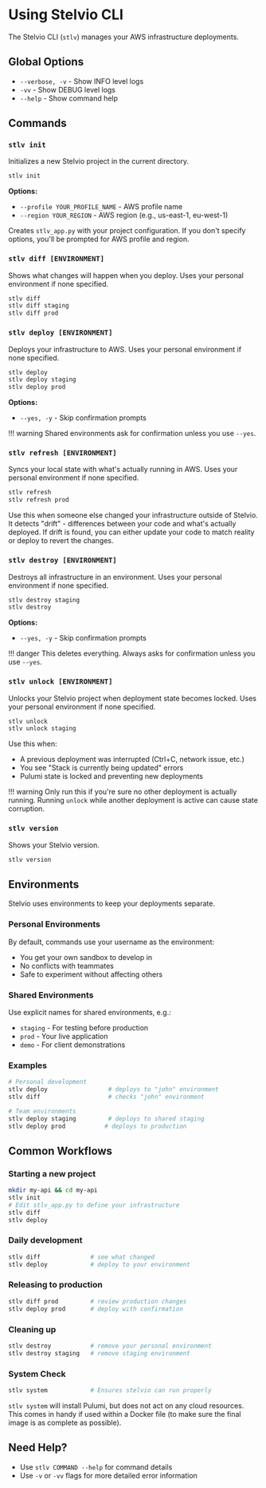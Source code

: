 # Using Stelvio CLI

The Stelvio CLI (`stlv`) manages your AWS infrastructure deployments.

## Global Options

- `--verbose, -v` - Show INFO level logs  
- `-vv` - Show DEBUG level logs
- `--help` - Show command help

## Commands

### `stlv init`

Initializes a new Stelvio project in the current directory.

```bash
stlv init
```

**Options:**

- `--profile YOUR_PROFILE_NAME` - AWS profile name
- `--region YOUR_REGION` - AWS region (e.g., us-east-1, eu-west-1)

Creates `stlv_app.py` with your project configuration. If you don't specify options, you'll be prompted for AWS profile and region.

### `stlv diff [ENVIRONMENT]`

Shows what changes will happen when you deploy. Uses your personal environment if none specified.

```bash
stlv diff
stlv diff staging
stlv diff prod
```

### `stlv deploy [ENVIRONMENT]`

Deploys your infrastructure to AWS. Uses your personal environment if none specified.

```bash
stlv deploy
stlv deploy staging
stlv deploy prod
```

**Options:**

- `--yes, -y` - Skip confirmation prompts

!!! warning
    Shared environments ask for confirmation unless you use `--yes`.

### `stlv refresh [ENVIRONMENT]`

Syncs your local state with what's actually running in AWS. Uses your personal environment if none specified.

```bash
stlv refresh
stlv refresh prod
```

Use this when someone else changed your infrastructure outside of Stelvio. It detects "drift" - differences between your code and what's actually deployed. If drift is found, you can either update your code to match reality or deploy to revert the changes.

### `stlv destroy [ENVIRONMENT]`

Destroys all infrastructure in an environment. Uses your personal environment if none specified.

```bash
stlv destroy staging
stlv destroy
```

**Options:**

- `--yes, -y` - Skip confirmation prompts

!!! danger
    This deletes everything. Always asks for confirmation unless you use `--yes`.

### `stlv unlock [ENVIRONMENT]`

Unlocks your Stelvio project when deployment state becomes locked. Uses your personal environment if none specified.

```bash
stlv unlock
stlv unlock staging
```

Use this when:
- A previous deployment was interrupted (Ctrl+C, network issue, etc.)
- You see "Stack is currently being updated" errors
- Pulumi state is locked and preventing new deployments

!!! warning
    Only run this if you're sure no other deployment is actually running. Running `unlock` while another deployment is active can cause state corruption.

### `stlv version`

Shows your Stelvio version.

```bash
stlv version
```

## Environments

Stelvio uses environments to keep your deployments separate.

### Personal Environments

By default, commands use your username as the environment:

- You get your own sandbox to develop in
- No conflicts with teammates
- Safe to experiment without affecting others

### Shared Environments

Use explicit names for shared environments, e.g.:

- `staging` - For testing before production
- `prod` - Your live application
- `demo` - For client demonstrations

### Examples

```bash
# Personal development
stlv deploy                 # deploys to "john" environment
stlv diff                   # checks "john" environment

# Team environments  
stlv deploy staging         # deploys to shared staging
stlv deploy prod           # deploys to production
```

## Common Workflows

### Starting a new project

```bash
mkdir my-api && cd my-api
stlv init
# Edit stlv_app.py to define your infrastructure
stlv diff
stlv deploy
```

### Daily development

```bash
stlv diff              # see what changed
stlv deploy            # deploy to your environment
```

### Releasing to production

```bash
stlv diff prod         # review production changes
stlv deploy prod       # deploy with confirmation
```

### Cleaning up

```bash
stlv destroy           # remove your personal environment
stlv destroy staging   # remove staging environment
```

### System Check
```bash
stlv system            # Ensures stelvio can run properly
```

`stlv system` will install Pulumi, but does not act on any cloud resources. 
This comes in handy if used within a Docker file (to make sure the final image is as complete as possible).

## Need Help?

- Use `stlv COMMAND --help` for command details
- Use `-v` or `-vv` flags for more detailed error information
